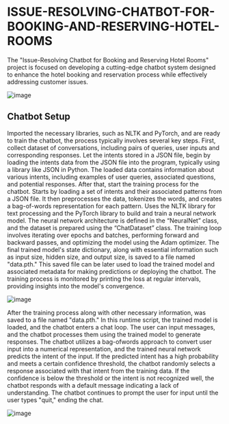 # ISSUE-RESOLVING-CHATBOT-FOR-BOOKING-AND-RESERVING-HOTEL-ROOMS
The "Issue-Resolving Chatbot for Booking and Reserving Hotel Rooms" project is focused on developing a cutting-edge chatbot system designed to enhance the hotel booking and reservation process while effectively addressing customer issues.

![image](https://github.com/czh001118/ISSUE-RESOLVING-CHATBOT-FOR-BOOKING-AND-RESERVING-HOTEL-ROOMS/assets/64961112/e37b1e3b-5e3e-4ba2-a80c-9a55e5f971b3)

## Chatbot Setup
Imported the necessary libraries, such as NLTK and PyTorch, and are ready to train the chatbot, the process typically involves several key steps. First, collect dataset of conversations, including pairs of queries, user inputs and corresponding responses. Let the intents stored in a JSON file, begin by loading the intents data from the JSON file into the program, typically using a library like JSON in Python. The loaded data contains information about various intents, including examples of user queries, associated questions, and potential responses. After that, start the training process for the chatbot. Starts by loading a set of intents and their associated patterns from a JSON file. It then preprocesses the data, tokenizes the words, and creates a bag-of-words representation for each pattern. Uses the NLTK library for text processing and the PyTorch library to build and train a neural network model. The neural network architecture is defined in the “NeuralNet” class, and the dataset is prepared using the “ChatDataset” class. The training loop involves iterating over epochs and batches, performing forward and backward passes, and optimizing the model using the Adam optimizer. The final trained model's state dictionary, along with essential information such as input size, hidden size, and output size, is saved to a file named "data.pth." This saved file can be later used to load the trained model and associated metadata for making predictions or deploying the chatbot. The training process is monitored by printing the loss at regular intervals, providing insights into the model's convergence.

![image](https://github.com/czh001118/ISSUE-RESOLVING-CHATBOT-FOR-BOOKING-AND-RESERVING-HOTEL-ROOMS/assets/64961112/440f9fcb-9103-4044-b1a0-b13b14eb2c17)

After the training process along with other necessary information, was saved to a file named "data.pth." In this runtime script, the trained model is loaded, and the chatbot enters a chat loop. The user can input messages, and the chatbot processes them using the trained model to generate responses. The chatbot utilizes a bag-ofwords approach to convert user input into a numerical representation, and the trained neural network predicts the intent of the input. If the predicted intent has a high probability and meets a certain confidence threshold, the chatbot randomly selects a response associated with that intent from the training data. If the confidence is below the threshold or the intent is not recognized well, the chatbot responds with a default message indicating a lack of understanding. The chatbot continues to prompt the user for input until the user types "quit," ending the chat.

![image](https://github.com/czh001118/ISSUE-RESOLVING-CHATBOT-FOR-BOOKING-AND-RESERVING-HOTEL-ROOMS/assets/64961112/67532120-dce0-49ff-8d32-1d681cb73bb6)
